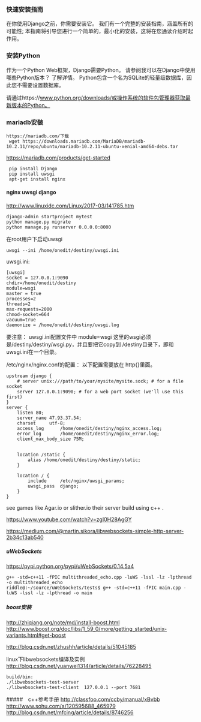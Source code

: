 ### 快速安装指南

在你使用Django之前，你需要安装它。 我们有一个完整的安装指南，涵盖所有的可能性; 本指南将引导您进行一个简单的，最小化的安装，这将在您通读介绍时起作用。

### 安装Python

作为一个Python Web框架，Django需要Python。 请参阅我可以在Django中使用哪些Python版本？ 了解详情。 Python包含一个名为SQLite的轻量级数据库，因此您不需要设置数据库。

请通过https://www.python.org/downloads/或操作系统的软件包管理器获取最新版本的Python。


### mariadb安装
```
https://mariadb.com/下载
 wget https://downloads.mariadb.com/MariaDB/mariadb-10.2.11/repo/ubuntu/mariadb-10.2.11-ubuntu-xenial-amd64-debs.tar
```
https://mariadb.com/products/get-started

```
 pip install Django
 pip install uwsgi
 apt-get install nginx

```
#### nginx uwsgi django
http://www.linuxidc.com/Linux/2017-03/141785.htm

```
django-admin startproject mytest
python manage.py migrate
python manage.py runserver 0.0.0.0:8000
```
在root用户下启动uwsgi
```
uwsgi --ini /home/onedit/destiny/uwsgi.ini
```
uwsgi.ini:
```
[uwsgi]
socket = 127.0.0.1:9090
chdir=/home/onedit/destiny
module=wsgi
master = true
processes=2
threads=2
max-requests=2000
chmod-socket=664
vacuum=true
daemonize = /home/onedit/destiny/uwsgi.log
```

要注意：
uwsgi.ini配置文件中
module=wsgi
这里的wsgi必须是/destiny/destiny/wsgi.py，并且要把它copy到 /destiny目录下，即和uwsgi.ini在一个目录。

/etc/nginx/nginx.conf的配置：
以下配置需要放在  http{}里面。
```
upstream django {
    # server unix:///path/to/your/mysite/mysite.sock; # for a file socket
    server 127.0.0.1:9090; # for a web port socket (we'll use this first)
}
server {
    listen 80;
    server_name 47.93.37.54;
    charset     utf-8;
    access_log      /home/onedit/destiny/nginx_access.log;
    error_log       /home/onedit/destiny/nginx_error.log;
    client_max_body_size 75M;


    location /static {
        alias /home/onedit/destiny/destiny/static;
    }

    location / {
        include     /etc/nginx/uwsgi_params;
        uwsgi_pass  django;
    }
}
```


see games like Agar.io or slither.io their server build using c++ .

https://www.youtube.com/watch?v=zgI0H28AgGY

https://medium.com/@martin.sikora/libwebsockets-simple-http-server-2b34c13ab540

##### uWebSockets
https://pypi.python.org/pypi/uWebSockets/0.14.5a4

```
g++ -std=c++11 -fPIC multithreaded_echo.cpp -luWS -lssl -lz -lpthread -o multithreaded_echo
riddle@:~/source/uWebSockets/tests$ g++ -std=c++11 -fPIC main.cpp -luWS -lssl -lz -lpthread -o main
```
##### boost安装
http://zhiqiang.org/note/md/install-boost.html
http://www.boost.org/doc/libs/1_59_0/more/getting_started/unix-variants.html#get-boost

http://blog.csdn.net/zhushh/article/details/51045185

linux下libwebsockets编译及实例
http://blog.csdn.net/yuanwei1314/article/details/76228495

```
build/bin:
./libwebsockets-test-server
./libwebsockets-test-client  127.0.0.1 --port 7681
```
#####　c++参考手册
http://classfoo.com/ccby/manual/xBvbb
http://www.sohu.com/a/120595688_465979
http://blog.csdn.net/mfcing/article/details/8746256
